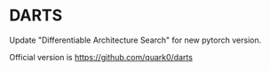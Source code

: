 # DARTS

Update "Differentiable Architecture Search" for new pytorch version.

Official version is https://github.com/quark0/darts
